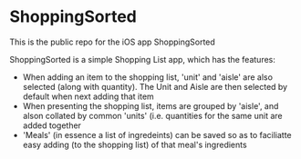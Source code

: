 # ShoppingSorted
This is the public repo for the iOS app ShoppingSorted

ShoppingSorted is a simple Shopping List app, which has the features:
- When adding an item to the shopping list, 'unit' and 'aisle' are also selected (along with quantity). The Unit and Aisle are then selected by default when next adding that item
- When presenting the shopping list, items are grouped by 'aisle', and alson collated by common 'units' (i.e. quantities for the same unit are added together
- 'Meals' (in essence a list of ingredeints) can be saved so as to faciliatte easy adding (to the shopping list) of that meal's ingredients
